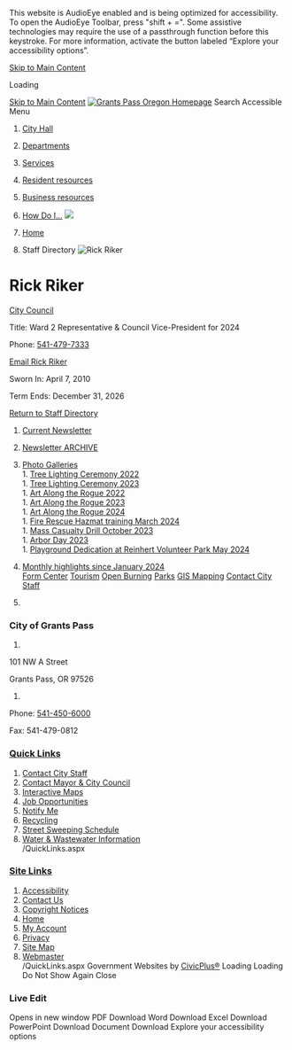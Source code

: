  

This website is AudioEye enabled and is being optimized for accessibility. To open the AudioEye Toolbar, press "shift + =". Some assistive technologies may require the use of a passthrough function before this keystroke. For more information, activate the button labeled “Explore your accessibility options”.

  [Skip to Main Content](https://www.grantspassoregon.gov/directory.aspx?eid=101/)  

Loading

  [Skip to Main Content](https://www.grantspassoregon.gov/directory.aspx?eid=101/)   [![Grants Pass Oregon Homepage](images/4d997f8c09722b4eacf6318f4363e17ed2e0f4edf7f8b8347179496f0390dc35.png)](https://www.grantspassoregon.gov/)   [](https://www.grantspassoregon.gov/Search/Results) Search 
Accessible Menu
 1.  [City Hall](https://www.grantspassoregon.gov/27/City-Hall) 
 1.  [Departments](https://www.grantspassoregon.gov/129/Departments) 
 1.  [Services](https://www.grantspassoregon.gov/101/Services) 
 1.  [Resident resources](https://www.grantspassoregon.gov/31/Resident-resources) 
 1.  [Business resources](https://www.grantspassoregon.gov/35/Business-resources) 
 1.  [How Do I...](https://www.grantspassoregon.gov/9/How-Do-I) 
  ![](images/b82034bbd2beeb4b75aa87b0a069df2c442d8f0ffa2834cb36358796b08431ac.jpg)  

 1.  [Home](https://www.grantspassoregon.gov/) 
 1. Staff Directory
  ![Rick Riker](images/a7f88274e3f34c1a894f24775d25b476d3b66c4eebbcd8ce6b9a6b4a76ae2ba3.jpg)  

# Rick Riker

   [City Council](https://www.grantspassoregon.gov/Directory.aspx?DID=14) 

Title: Ward 2 Representative & Council Vice-President for 2024

Phone: [541-479-7333]() 

 [Email Rick Riker](mailto:rriker@grantspassoregon.gov)  

Sworn In: April 7, 2010

Term Ends: December 31, 2026

  

 [Return to Staff Directory](https://www.grantspassoregon.gov/Directory.aspx) 

 1.   [Current Newsletter](https://www.grantspassoregon.gov/CivicAlerts.aspx?CID=15)  
 1.   [Newsletter ARCHIVE](https://www.grantspassoregon.gov/604/City-Newsletter-ARCHIVE)  
 1.   [Photo Galleries](https://www.grantspassoregon.gov/1776/Photo-Galleries)  [](https://www.grantspassoregon.gov/directory.aspx?eid=101/)  
    1.   [Tree Lighting Ceremony 2022](https://www.grantspassoregon.gov/1778/Tree-Lighting-Ceremony-2022)  
    1.   [Tree Lighting Ceremony 2023](https://www.grantspassoregon.gov/1977/Tree-Lighting-Ceremony-2023)  
    1.   [Art Along the Rogue 2022](https://www.grantspassoregon.gov/1827/Art-Along-the-Rogue-2022)  
    1.   [Art Along the Rogue 2023](https://www.grantspassoregon.gov/1973/Art-Along-the-Rogue-2023)  
    1.   [Art Along the Rogue 2024](https://www.grantspassoregon.gov/2035/Art-Along-the-Rogue-2024)  
    1.   [Fire Rescue Hazmat training March 2024](https://www.grantspassoregon.gov/1996/Fire-Rescue-Hazmat-training-March-2024)  
    1.   [Mass Casualty Drill October 2023](https://www.grantspassoregon.gov/2036/Mass-Casualty-Drill-October-2023)  
    1.   [Arbor Day 2023](https://www.grantspassoregon.gov/1777/Arbor-Day-2023)  
    1.   [Playground Dedication at Reinhert Volunteer Park May 2024](https://www.grantspassoregon.gov/2010/Playground-Dedication-at-Reinhert-Volunt)  
 1.   [Monthly highlights since January 2024](https://www.grantspassoregon.gov/2011/Monthly-highlights-since-January-2024)  
  [Form Center](https://www.grantspassoregon.gov/formcenter)   [Tourism](https://visitgrantspass.com/)   [Open Burning](https://www.grantspassoregon.gov/1501)   [Parks](https://www.grantspassoregon.gov/286)   [GIS Mapping](https://grantspassoregon.maps.arcgis.com/home/index.html)   [Contact City Staff](https://www.grantspassoregon.gov/Directory.aspx)  

 1.    

 [](https://www.grantspassoregon.gov/)    

### City of Grants Pass

 1.    

101 NW A Street   

Grants Pass, OR 97526   

 1.    

Phone: [541-450-6000]()    

Fax: 541-479-0812   

  [](https://www.facebook.com/grantspassoregon)   [](https://www.youtube.com/channel/UCFjrr14u5HzbcEWGLjRrSSw)   [](https://www.instagram.com/grantspassoregon/)   [](https://www.nextdoor.com/city/feed/19739806)   [](https://www.linkedin.com/company/city-of-grants-pass)  

###  [Quick Links](https://www.grantspassoregon.gov/QuickLinks.aspx?CID=141) 

 1.  [Contact City Staff](https://www.grantspassoregon.gov/directory)  
 1.  [Contact Mayor & City Council](https://www.grantspassoregon.gov/173/City-Council)  
 1.  [Interactive Maps](https://grantspassoregon.maps.arcgis.com/home/gallery.html?view=grid&sortOrder=desc&sortField=numviews)  
 1.  [Job Opportunities](https://www.governmentjobs.com/careers/grantspassor)  
 1.  [Notify Me](https://www.grantspassoregon.gov/list.aspx)  
 1.  [Recycling](https://www.grantspassoregon.gov/215/Recycling-in-the-Grants-Pass-Area)  
 1.  [Street Sweeping Schedule](https://www.grantspassoregon.gov/1113/Street-Sweeping-Schedule)  
 1.  [Water & Wastewater Information](https://www.grantspassoregon.gov/983/Water-and-Wastewater-Information)  
 /QuickLinks.aspx 

###  [Site Links](https://www.grantspassoregon.gov/QuickLinks.aspx?CID=142) 

 1.  [Accessibility](https://www.grantspassoregon.gov/accessibility)  
 1.  [Contact Us](https://www.grantspassoregon.gov/directory)  
 1.  [Copyright Notices](https://www.grantspassoregon.gov/site/copyright)  
 1.  [Home](https://www.grantspassoregon.gov/)  
 1.  [My Account](https://www.grantspassoregon.gov/myaccount)  
 1.  [Privacy](https://www.grantspassoregon.gov/privacy)  
 1.  [Site Map](https://www.grantspassoregon.gov/sitemap)  
 1.  [Webmaster](https://www.grantspassoregon.gov/Directory.aspx?DID=26)  
 /QuickLinks.aspx Government Websites by [CivicPlus®](https://connect.civicplus.com/referral)  Loading Loading Do Not Show Again Close 

### Live Edit

 [](https://www.grantspassoregon.gov/)   []()  []()  Opens in new window PDF Download Word Download Excel Download PowerPoint Download Document Download Explore your accessibility options 